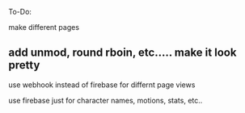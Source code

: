 To-Do:

make different pages

add unmod, round rboin, etc.....
make it look pretty
-----------------------------------------
use webhook instead of firebase for differnt page views

use firebase just for character names, motions, stats, etc..

